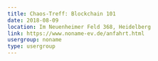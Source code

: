 ```yaml
---
title: Chaos-Treff: Blockchain 101
date: 2018-08-09
location: Im Neuenheimer Feld 368, Heidelberg
link: https://www.noname-ev.de/anfahrt.html
usergroup: noname
type: usergroup
---
```

